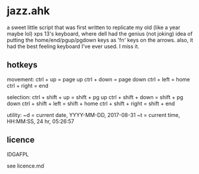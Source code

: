 
# jazz.ahk

a sweet little script that was first written to replicate my old (like a year maybe lol) xps 13's keyboard, where dell had the genius (not joking) idea of putting the home/end/pgup/pgdown keys as 'fn' keys on the arrows. also, it had the best feeling keyboard I've ever used. I miss it.

## hotkeys

movement:
	ctrl + up = page up
	ctrl + down = page down
	ctrl + left = home
	ctrl + right = end

selection:
	ctrl + shift + up = shift + pg up
	ctrl + shift + down = shift + pg down
	ctrl + shift + left = shift + home
	ctrl + shift + right = shift + end

utility:
	~d = current date, YYYY-MM-DD, 2017-08-31
	~t = current time, HH:MM:SS, 24 hr, 05:26:57

## licence

IDGAFPL

see licence.md
